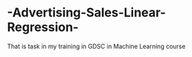 # -Advertising-Sales-Linear-Regression-
That is task in my training in GDSC in Machine Learning course 
